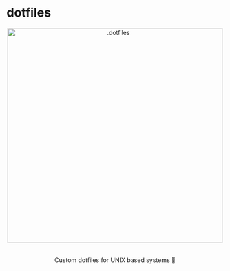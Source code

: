 # dotfiles
<div align="center">
 <img
  width="500"
 alt=".dotfiles"
 src="#">
<br>
<br>

Custom dotfiles for UNIX based systems 🚀
